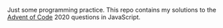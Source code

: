 Just some programming practice. This repo contains my solutions to the [Advent of Code](https://adventofcode.com/) 2020 questions in JavaScript.
